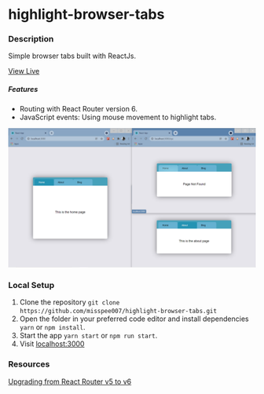 # highlight-browser-tabs

### Description
Simple browser tabs built with ReactJs.

[View Live](https://misspee007.github.io/highlight-browser-tabs/)

##### Features
- Routing with React Router version 6.
- JavaScript events: Using mouse movement to highlight tabs.   

![](https://github.com/misspee007/highlight-browser-tabs/blob/main/public/image.png?raw=true)

### Local Setup
1. Clone the repository `git clone https://github.com/misspee007/highlight-browser-tabs.git`
3. Open the folder in your preferred code editor and install dependencies `yarn` or `npm install`.
4. Start the app `yarn start` or `npm run start`.
5. Visit [localhost:3000](http://localhost:3000)

### Resources
[Upgrading from React Router v5 to v6](https://reactrouterdotcom.fly.dev/docs/en/v6/upgrading/v5)
